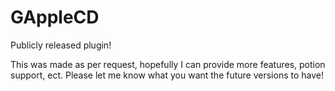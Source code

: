 # GAppleCD
Publicly released plugin!

This was made as per request, hopefully I can provide more features, potion support, ect. Please let me know what you want the future versions to have!
